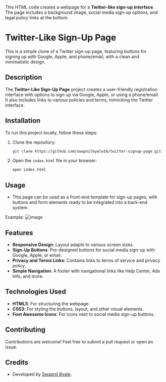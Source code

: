 This HTML code creates a webpage for a **Twitter-like sign-up interface**. The page includes a background image, social media sign-up options, and legal policy links at the bottom.

# Twitter-Like Sign-Up Page

This is a simple clone of a Twitter sign-up page, featuring buttons for signing up with Google, Apple, and phone/email, with a clean and minimalistic design.

## Description
The **Twitter-Like Sign-Up Page** project creates a user-friendly registration interface with options to sign up via Google, Apple, or using a phone/email. It also includes links to various policies and terms, mimicking the Twitter interface.

## Installation
To run this project locally, follow these steps:

1. Clone the repository:
   ```bash
   git clone https://github.com/swapnilbyale16/twitter-signup-page.git
   ```

2. Open the `index.html` file in your browser:
   ```bash
   open index.html
   ```

## Usage
- This page can be used as a front-end template for sign-up pages, with buttons and form elements ready to be integrated into a back-end system.

Example:
![image](https://github.com/user-attachments/assets/09d9d9f1-1932-4e57-a7f5-4e70c851cad1)


## Features
- **Responsive Design**: Layout adapts to various screen sizes.
- **Sign-Up Buttons**: Pre-designed buttons for social media sign-up with Google, Apple, or email.
- **Privacy and Terms Links**: Contains links to terms of service and privacy policy.
- **Simple Navigation**: A footer with navigational links like Help Center, Ads Info, and more.

## Technologies Used
- **HTML5**: For structuring the webpage.
- **CSS3**: For styling the buttons, layout, and other visual elements.
- **Font Awesome Icons**: For icons next to social media sign-up buttons.

## Contributing
Contributions are welcome! Feel free to submit a pull request or open an issue.

## Credits
- Developed by [Swapnil Byale](https://github.com/swapnilbyale16).

